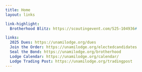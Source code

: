 ```yaml
---
title: Home
layout: links

link-highlight:
  Brotherhood Blitz: https://scoutingevent.com/525-104936#

links:
  2025 Dues: https://unamilodge.org/dues
  Join the Order: https://unamilodge.org/electedcandidates
  Seal the Bond: https://unamilodge.org/brotherhood
  Lodge Calendar: https://unamilodge.org/calendar/
  Lodge Trading Post: https://unamilodge.org/tradingpost
---
```

